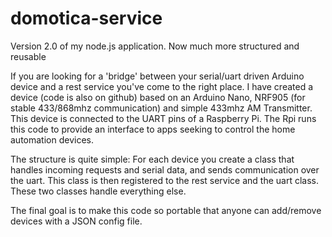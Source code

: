 # domotica-service
Version 2.0 of my node.js application. Now much more structured and reusable

If you are looking for a 'bridge' between your serial/uart driven Arduino device and a rest service you've come to the right place.
  I have created a device (code is also on github) based on an Arduino Nano, NRF905 (for stable 433/868mhz communication) and simple 433mhz AM Transmitter.
  This device is connected to the UART pins of a Raspberry Pi. The Rpi runs this code to provide an interface to apps seeking to control the home automation devices.
  
  The structure is quite simple:
  For each device you create a class that handles incoming requests and serial data, and sends communication over the uart. This class is then registered to the rest service and the uart class. These two classes handle everything else.
  
  The final goal is to make this code so portable that anyone can add/remove devices with a JSON config file.
